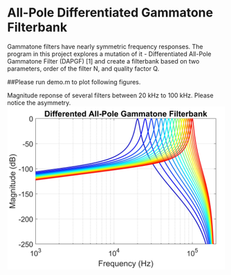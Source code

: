 # All-Pole Differentiated Gammatone Filterbank
Gammatone filters have nearly symmetric frequency responses. The program in this project explores a mutation of it - Differentiated All-Pole Gammatone Filter (DAPGF) [1] and create a filterbank based on two parameters, order of the filter N, and quality factor Q. 

##Please run demo.m to plot following figures.

Magnitude reponse of several filters between 20 kHz to 100 kHz. Please notice the asymmetry.
![alt text](cover.jpeg "Magnitude Response in Log Scale")
